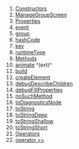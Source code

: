 1.  [Constructors](./ManageGroupScreen-class.md)
2.  [ManageGroupScreen](./ManageGroupScreen/ManageGroupScreen.md)
3.  [Properties](./ManageGroupScreen-class.md)
4.  [event](./ManageGroupScreen/event.md)
5.  [group](./ManageGroupScreen/group.md)
6.  [hashCode](https://api.flutter.dev/flutter/widgets/Widget/hashCode.html)
7.  [key](https://api.flutter.dev/flutter/widgets/Widget/key.html)
8.  [runtimeType](https://api.flutter.dev/flutter/dart-core/Object/runtimeType.html)
9.  [Methods](./ManageGroupScreen-class.md)
10. [animate](https://pub.dev/documentation/flutter_animate/4.5.0/flutter_animate/AnimateWidgetExtensions/animate.html)
    ^(ext)^
11. [build](./ManageGroupScreen/build.md)
12. [createElement](https://api.flutter.dev/flutter/widgets/StatelessWidget/createElement.html)
13. [debugDescribeChildren](https://api.flutter.dev/flutter/foundation/DiagnosticableTree/debugDescribeChildren.html)
14. [debugFillProperties](https://api.flutter.dev/flutter/widgets/Widget/debugFillProperties.html)
15. [noSuchMethod](https://api.flutter.dev/flutter/dart-core/Object/noSuchMethod.html)
16. [toDiagnosticsNode](https://api.flutter.dev/flutter/foundation/DiagnosticableTree/toDiagnosticsNode.html)
17. [toString](https://api.flutter.dev/flutter/foundation/Diagnosticable/toString.html)
18. [toStringDeep](https://api.flutter.dev/flutter/foundation/DiagnosticableTree/toStringDeep.html)
19. [toStringShallow](https://api.flutter.dev/flutter/foundation/DiagnosticableTree/toStringShallow.html)
20. [toStringShort](https://api.flutter.dev/flutter/widgets/Widget/toStringShort.html)
21. [Operators](./ManageGroupScreen-class.md)
22. [operator
    ==](https://api.flutter.dev/flutter/widgets/Widget/operator_equals.html)
